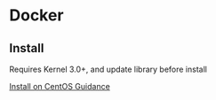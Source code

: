 # Docker
## Install
Requires Kernel 3.0+, and update library before install

[Install on CentOS Guidance](https://docs.docker.com/engine/installation/linux/centos/)

## 